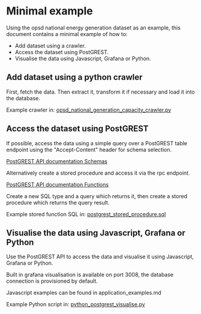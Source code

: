 # Minimal example
Using the opsd national energy generation dataset as an example, this document contains a minimal example of how to:
- Add dataset using a crawler.
- Access the dataset using PostGREST.
- Visualise the data using Javascript, Grafana or Python.

## Add dataset using a python crawler
First, fetch the data. Then extract it, transform it if necessary and load it into the database.

Example crawler in:
[opsd_national_generation_capacity_crawler.py](https://github.com/NOWUM/open-energy-data-server/blob/main/docs/source/minimal_walkthrough/opsd_national_generation_capacity_crawler.py)

## Access the dataset using PostGREST
If possible, access the data using a simple query over a PostGREST table endpoint using the "Accept-Content" header for schema selection.

[PostGREST API documentation Schemas](https://postgrest.org/en/v12/)

Alternatively create a stored procedure and access it via the rpc endpoint.

[PostGREST API documentation Functions](https://postgrest.org/en/v12/references/api/functions.html)

Create a new SQL type and a query which returns it, then create a stored procedure which returns the query result.

Example stored function SQL in:
[postgrest_stored_procedure.sql](https://github.com/NOWUM/open-energy-data-server/blob/main/docs/source/minimal_walkthrough/postgrest_stored_procedure.sql)

## Visualise the data using Javascript, Grafana or Python
Use the PostGREST API to access the data and visualise it using Javascript, Grafana or Python.

Built in grafana visualisation is available on port 3008, the database connection is provisioned by default.

Javascript examples can be found in application_examples.md

Example Python script in:
[python_postgrest_visualise.py](https://github.com/NOWUM/open-energy-data-server/blob/main/docs/source/minimal_walkthrough/python_postgrest_visualise.py)
